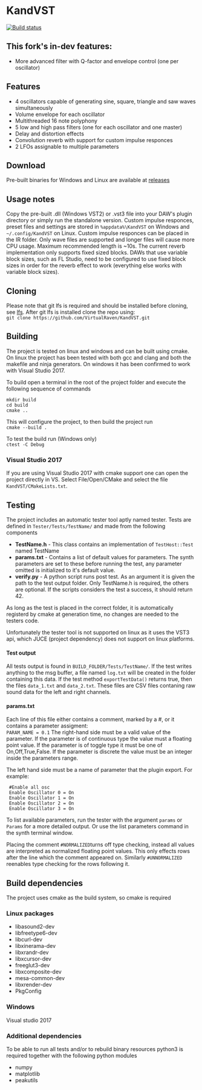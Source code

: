 # KandVST
[![Build status](https://build.rahmn.net/guestAuth/app/rest/builds/buildType:id:KandVST_Build/statusIcon.svg)](https://build.rahmn.net/)

## This fork's in-dev features:
* More advanced filter with Q-factor and envelope control (one per oscillator)

## Features ##
* 4 oscillators capable of generating sine, square, triangle and saw waves simultaneously
* Volume envelope for each oscillator
* Multithreaded 16 note polyphony
* 5 low and high pass filters (one for each oscillator and one master)
* Delay and distortion effects
* Convolution reverb with support for custom impulse responces
* 2 LFOs assignable to multiple parameters
## Download ##
Pre-built binaries for Windows and Linux are available at [releases](https://github.com/VirtualRaven/KandVST/releases)
## Usage notes ##
Copy the pre-built .dll (Windows VST2) or .vst3 file into your DAW's plugin directory or simply run the standalone version. Custom impulse responces, preset files and settings are stored in `%appdata%\KandVST` on Windows and `~/.config/KandVST` on Linux. Custom impulse responces can be placed in the IR folder. Only wave files are supported and longer files will cause more CPU usage. Maximum recommended length is ~10s. The current reverb implementation only supports fixed sized blocks. DAWs that use variable block sizes, such as FL Studio, need to be configured to use fixed block sizes in order for the reverb effect to work (everything else works with variable block sizes).
## Cloning ##
Please note that git lfs is required and should be installed before cloning, see [lfs](https://git-lfs.github.com/).
After git lfs is installed clone the repo using:  
`git clone https://github.com/VirtualRaven/KandVST.git`

## Building ##

The project is tested on linux and windows and can be built using cmake.
On linux the project has been tested with both gcc and clang and both the makefile and ninja generators. On windows
it has been confirmed to work with Visual Studio 2017.

To build open a terminal in the root of the project folder and execute the following sequence of 
commands 

`mkdir build`  
`cd build`  
`cmake ..`  

This will configure the project, to then build the project run  
`cmake --build .`

To test the build run (Windows only)   
`ctest -C Debug`

### Visual Studio 2017 ###
If you are using Visual Studio 2017 with cmake support one can open the project directly in VS. 
Select File/Open/CMake and select the file `KandVST/CMakeLists.txt`.

## Testing ##
The project includes an automatic tester tool aptly named tester.
Tests are defined in `Tester/Tests/TestName/` and made from
the following components
   * __TestName.h__ - This class contains an implementation of `TestHost::Test` named TestName
   * __params.txt__ - Contains a list of default values for parameters. The synth parameters are set to these before 
                      running the test, any parameter omitted is initialized to it's default value.
   * __verify.py__  - A python script runs post test. As an argument it is given the path to the test output folder.
 Only TestName.h is required, the others are optional. If the scripts considers the test a success, it should return 42.
 
 As long as the test is placed in the correct folder, it is automatically registerd by cmake at generation time, 
 no changes are needed to the testers code.
 
 Unfortunately the tester tool is not supported on linux as it uses the VST3 api, which JUCE (project dependency)
 does not support on linux platforms.
 
 #### Test output ####
 All tests output is found in `BUILD_FOLDER/Tests/TestName/`. If the test writes anything to the msg buffer, 
 a file named `log.txt` will be created in the folder containing this data.
 If the test method `exportTestData()` returns true, then the files `data_1.txt` and `data_2.txt`. These
 files are CSV files contaning raw sound data for the left and right channels. 
 
 #### params.txt ####
  Each line of this file either contains a comment, marked by a #, or
  it contains a parameter assigment:  
  `PARAM_NAME = 0.1`
  The right-hand side must be a valid value of the parameter.
  If the parameter is of continuous type the value must a floating point value.
  If the parameter is of toggle type it must be one of On,Off,True,False.
  If the parameter is discrete the value must be an integer inside the parameters range.
  
  The left hand side must be a name of parameter that the plugin export.
  For example:
  ```
   #Enable all osc
   Enable Oscillator 0 = On
   Enable Oscillator 1 = On
   Enable Oscillator 2 = On
   Enable Oscillator 3 = On
  ```
  To list available parameters, run the tester with the argument `params` or `Params` for a more detailed output. Or 
  use the list parameters command in the synth terminal window.
  
  Placing the comment `#NORMALIZED`turns off type checking, instead all values are interpreted as normalized floating point   values. This only effects rows after the line which the comment appeared on. 
  Similarly `#UNNORMALIZED` reenables type checking for the rows following it.

## Build dependencies
The project uses cmake as the build system, so cmake is required

### Linux packages 
  * libasound2-dev
  * libfreetype6-dev
  * libcurl-dev
  * libxinerama-dev
  * libxrandr-dev
  * libxcursor-dev
  * freeglut3-dev  
  * libxcomposite-dev
  * mesa-common-dev
  * libxrender-dev
  * PkgConfig
### Windows 
   Visual studio 2017

### Additional dependencies ###
  To be able to run all tests and/or to rebuild binary resources python3 is required together with the following python modules
  * numpy
  * matplotlib
  * peakutils
